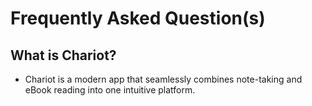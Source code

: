 # Frequently Asked Question(s)

## What is Chariot?

-   Chariot is a modern app that seamlessly combines note-taking and eBook reading into one intuitive platform.
